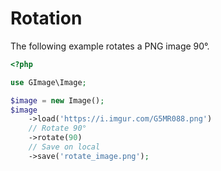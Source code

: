 # Rotation

The following example rotates a PNG image 90°.

```php
<?php

use GImage\Image;

$image = new Image();
$image
    ->load('https://i.imgur.com/G5MR088.png')
    // Rotate 90°
    ->rotate(90)
    // Save on local
    ->save('rotate_image.png');
```
